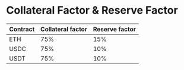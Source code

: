 # Collateral Factor & Reserve Factor

| Contract | Collateral factor | Reserve factor |
| :--- | :--- | :--- |
| ETH | 75% | 15% |
| USDC | 75% | 10% |
| USDT | 75% | 10% |

